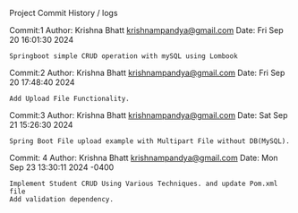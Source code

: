 Project Commit History / logs

Commit:1
Author: Krishna Bhatt <krishnampandya@gmail.com>
Date:   Fri Sep 20 16:01:30 2024

    Springboot simple CRUD operation with mySQL using Lombook

Commit:2
Author: Krishna Bhatt <krishnampandya@gmail.com>
Date:   Fri Sep 20 17:48:40 2024 

    Add Upload File Functionality.

Commit:3
Author: Krishna Bhatt <krishnampandya@gmail.com>
Date:   Sat Sep 21 15:26:30 2024 

    Spring Boot File upload example with Multipart File without DB(MySQL).

Commit: 4
Author: Krishna Bhatt <krishnampandya@gmail.com>
Date:   Mon Sep 23 13:30:11 2024 -0400

    Implement Student CRUD Using Various Techniques. and update Pom.xml file
    Add validation dependency.


